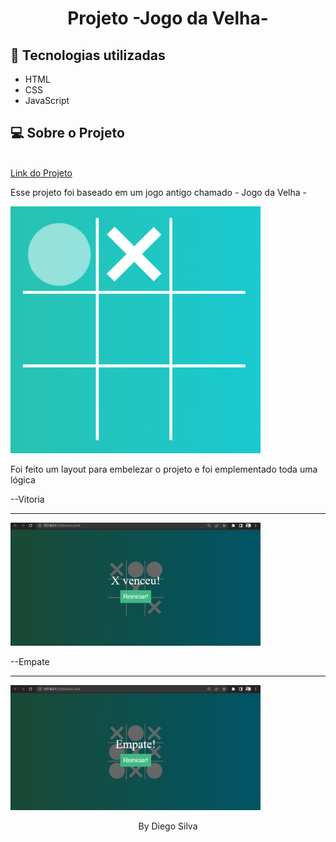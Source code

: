 <h1 align="center"> Projeto -Jogo da Velha- </h1>

## 🚀 Tecnologias utilizadas

- HTML
- CSS
- JavaScript

## 💻 Sobre o Projeto

<br>
<a href="https://diegoprocopio0.github.io/Jogo-da-Velha/"> Link do Projeto </a>
<br>

 <p>Esse projeto foi baseado em um jogo antigo chamado - Jogo da Velha -</p>
    <img alt="Image do projeto" title="Jogo da Velha" src="./images-readme/image-1.png" width="400px" />

<br>

<p> Foi feito um layout para embelezar o projeto e foi emplementado toda uma lógica </p>
--Vitoria 
<hr>   
 <img alt="Image do projeto" title="Jogo da Velha" src="./images-readme/image-2.png" width="400px" />

<br>

--Empate

<hr>
 <img alt="Image do projeto" title="Jogo da Velha" src="./images-readme/image-3.png" width="400px" />

<p align="center"> By Diego Silva </p>
